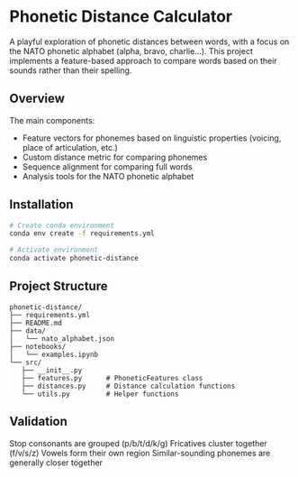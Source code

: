 # Phonetic Distance Calculator

A playful exploration of phonetic distances between words, with a focus on the NATO phonetic alphabet (alpha, bravo, charlie...). This project implements a feature-based approach to compare words based on their sounds rather than their spelling.

## Overview

The main components:
- Feature vectors for phonemes based on linguistic properties (voicing, place of articulation, etc.)
- Custom distance metric for comparing phonemes
- Sequence alignment for comparing full words
- Analysis tools for the NATO phonetic alphabet

## Installation

```bash
# Create conda environment
conda env create -f requirements.yml

# Activate environment
conda activate phonetic-distance
```

## Project Structure

```
phonetic-distance/
├── requirements.yml
├── README.md
├── data/
│   └── nato_alphabet.json
├── notebooks/
│   └── examples.ipynb
└── src/
   ├── __init__.py
   ├── features.py      # PhoneticFeatures class
   ├── distances.py     # Distance calculation functions  
   └── utils.py         # Helper functions
```


## Validation

Stop consonants are grouped (p/b/t/d/k/g)
Fricatives cluster together (f/v/s/z)
Vowels form their own region
Similar-sounding phonemes are generally closer together